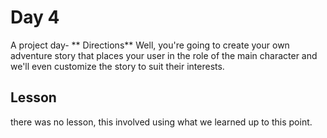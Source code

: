 # Day 4
A project day-
** Directions**
Well, you're going to create your own adventure story that places your user in the role of the main character and we'll even customize the story to suit their interests.
## Lesson
there was no lesson, this involved using what we learned up to this point. 

